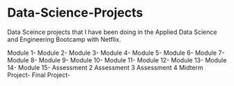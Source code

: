 # Data-Science-Projects

Data Sceince projects that I have been doing in the Applied Data Science and Engineering Bootcamp with Netflix.


Module 1- 
Module 2-
Module 3-
Module 4-
Module 5-
Module 6-
Module 7-
Module 8-
Module 9-
Module 10-
Module 11-
Module 12-
Module 13-
Module 14-
Module 15-
Assessment 2
Assessment 3
Assessment 4
Midterm Project-
Final Project-
